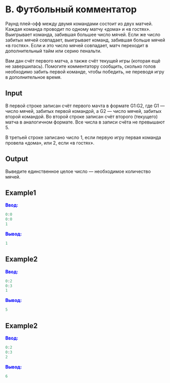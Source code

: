 # B. Футбольный комментатор

Раунд плей-офф между двумя командами состоит из двух матчей. Каждая команда проводит по одному матчу «дома» и «в гостях».
Выигрывает команда, забившая большее число мячей. Если же число забитых мячей совпадает, выигрывает команд, забившая больше мячей «в гостях».
Если и это число мячей совпадает, матч переходит в дополнительный тайм или серию пенальти.

Вам дан счёт первого матча, а также счёт текущей игры (которая ещё не завершилась).
Помогите комментатору сообщить, сколько голов необходимо забить первой команде, чтобы победить, не переводя игру в дополнительное время.
  

## Input  
В первой строке записан счёт первого мачта в формате G1:G2, где G1 — число мячей, забитых первой командой,
а G2 — число мячей, забитых второй командой. Во второй строке записан счёт второго (текущего) матча в аналогичном формате.
Все числа в записи счёта не превышают 5.

В третьей строке записано число 1, если первую игру первая команда провела «дома», или 2, если «в гостях».  

## Output
Выведите единственное целое число — необходимое количество мячей.  


## Example1
<font color="blue">**Ввод:**</font> 
```c++
0:0 
0:0
1
```
<font color="blue">**Вывод:**</font>
```c++
1
```  

## Example2
<font color="blue">**Ввод:**</font>
```c++
0:2
0:3
1
```
<font color="blue">**Вывод:**</font>
```c++
5
```  

## Example2
<font color="blue">**Ввод:**</font>
```c++
0:2
0:3
2
```
<font color="blue">**Вывод:**</font>
```c++
6
```  
